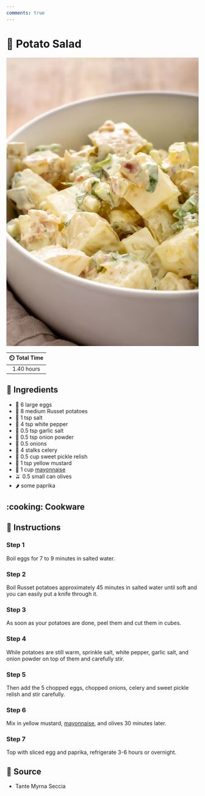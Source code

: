 ```yaml
---
comments: true
---
```

# :potato: Potato Salad

![Potato Salad](../assets/images/potato-salad.png)

| :timer_clock: Total Time |
|:-----------------------: |
| 1.40 hours |

## :salt: Ingredients

- :egg: 6 large eggs
- :potato: 8 medium Russet potatoes
- :salt: 1 tsp salt
- :salt: 4 tsp white pepper
- :garlic: 0.5 tsp garlic salt
- :onion: 0.5 tsp onion powder
- :onion: 0.5 onions
- :leafy_green: 4 stalks celery
- :cucumber: 0.5 cup sweet pickle relish
- :hotdog: 1 tsp yellow mustard
- :egg: 1 cup [mayonnaise][1]
- :olive: 0.5 small can olives
- :hot_pepper: some paprika

## :cooking: Cookware

## :pencil: Instructions

### Step 1

Boil eggs for 7 to 9 minutes in salted water.

### Step 2

Boil Russet potatoes approximately 45 minutes in salted water until soft and you can easily put a knife through it.

### Step 3

As soon as your potatoes are done, peel them and cut them in cubes.

### Step 4

While potatoes are still warm, sprinkle salt, white pepper, garlic salt, and onion powder on top of them and carefully
stir.

### Step 5

Then add the 5 chopped eggs, chopped onions, celery and sweet pickle relish and stir carefully.

### Step 6

Mix in yellow mustard, [mayonnaise][1], and olives 30 minutes later.

### Step 7

Top with sliced egg and paprika, refrigerate 3-6 hours or overnight.

## :link: Source

- Tante Myrna Seccia

[1]: <../sauces-and-dressings/mayonnaise.md>
